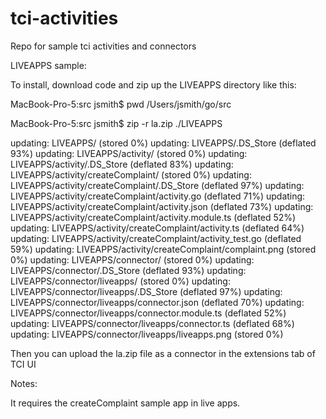 # tci-activities

Repo for sample tci activities and connectors

LIVEAPPS sample:

To install, download code and zip up the LIVEAPPS directory like this:

MacBook-Pro-5:src jsmith$ pwd
/Users/jsmith/go/src

MacBook-Pro-5:src jsmith$ zip -r la.zip ./LIVEAPPS

updating: LIVEAPPS/ (stored 0%)
updating: LIVEAPPS/.DS_Store (deflated 93%)
updating: LIVEAPPS/activity/ (stored 0%)
updating: LIVEAPPS/activity/.DS_Store (deflated 83%)
updating: LIVEAPPS/activity/createComplaint/ (stored 0%)
updating: LIVEAPPS/activity/createComplaint/.DS_Store (deflated 97%)
updating: LIVEAPPS/activity/createComplaint/activity.go (deflated 71%)
updating: LIVEAPPS/activity/createComplaint/activity.json (deflated 73%)
updating: LIVEAPPS/activity/createComplaint/activity.module.ts (deflated 52%)
updating: LIVEAPPS/activity/createComplaint/activity.ts (deflated 64%)
updating: LIVEAPPS/activity/createComplaint/activity_test.go (deflated 59%)
updating: LIVEAPPS/activity/createComplaint/complaint.png (stored 0%)
updating: LIVEAPPS/connector/ (stored 0%)
updating: LIVEAPPS/connector/.DS_Store (deflated 93%)
updating: LIVEAPPS/connector/liveapps/ (stored 0%)
updating: LIVEAPPS/connector/liveapps/.DS_Store (deflated 97%)
updating: LIVEAPPS/connector/liveapps/connector.json (deflated 70%)
updating: LIVEAPPS/connector/liveapps/connector.module.ts (deflated 52%)
updating: LIVEAPPS/connector/liveapps/connector.ts (deflated 68%)
updating: LIVEAPPS/connector/liveapps/liveapps.png (stored 0%)


Then you can upload the la.zip file as a connector in the extensions tab of TCI UI

Notes:

It requires the createComplaint sample app in live apps.

